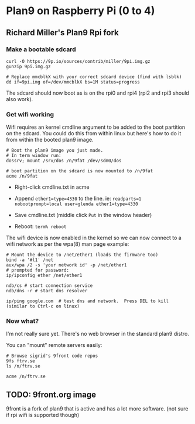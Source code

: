 # Plan9 on Raspberry Pi (0 to 4)

## Richard Miller's Plan9 Rpi fork

### Make a bootable sdcard

```
curl -O https://9p.io/sources/contrib/miller/9pi.img.gz
gunzip 9pi.img.gz

# Replace mmcblkX with your correct sdcard device (find with lsblk)
dd if=9pi.img of=/dev/mmcblkX bs=1M status=progress
```


The sdcard should now boot as is on the rpi0 and rpi4 (rpi2 and rpi3 should also work).


### Get wifi working

Wifi requires an kernel cmdline argument to be added to the boot partition on the sdcard.
You could do this from within linux but here's how to do it from within the booted plan9 image.

```
# Boot the plan9 image you just made.
# In term window run:
dossrv; mount /srv/dos /n/9fat /dev/sdm0/dos

# boot partition on the sdcard is now mounted to /n/9fat
acme /n/9fat
```

* Right-click cmdline.txt in acme
* Append `ether1=type=4330` to the line.  ie:
`readparts=1 nobootprompt=local user=glenda ether1=type=4330`

* Save cmdline.txt (middle click `Put` in the window header)
* Reboot: `term% reboot`

The wifi device is now enabled in the kernel so we can now connect to a wifi network as per the wpa(8) man page example:

```
# Mount the device to /net/ether1 (loads the firmware too)
bind -a '#l1' /net
aux/wpa /2 -s 'your network id' -p /net/ether1
# prompted for password:
ip/ipconfig ether /net/ether1

ndb/cs # start connection service
ndb/dns -r # start dns resolver

ip/ping google.com  # test dns and network.  Press DEL to kill (similar to Ctrl-c on linux)
```

### Now what?

I'm not really sure yet.  There's no web browser in the standard plan9 distro.

You can "mount" remote servers easily:
```
# Browse sigrid's 9front code repos
9fs ftrv.se
ls /n/ftrv.se

acme /n/ftrv.se
```


## TODO: 9front.org image

9front is a fork of plan9 that is active and has a lot more software.  (not sure if rpi wifi is supported though)
